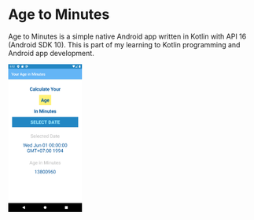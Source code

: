 # Age to Minutes

Age to Minutes is a simple native Android app written in Kotlin with API 16 (Android SDK 10). This is part of my learning to Kotlin programming and Android app development.

<img src="https://github.com/ianadiwibowo/age-to-minutes/blob/master/img/age-to-minutes-screenshot-01.png" width="150" alt="App Screenshot" />
